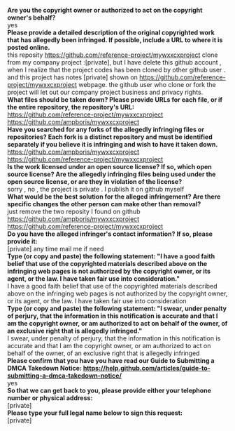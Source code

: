 **Are you the copyright owner or authorized to act on the copyright owner's behalf?**  
yes  
**Please provide a detailed description of the original copyrighted work that has allegedly been infringed. If possible, include a URL to where it is posted online.**  
this reposity https://github.com/reference-project/mywxxcxproject clone from my company project :[private], but I have delete this github account , when I realize that the project codes has been cloned by other github user . and this project has notes [private] shown on https://github.com/reference-project/mywxxcxproject webpage. the github user who clone or fork the project will let out our company project business and privacy rights.  
**What files should be taken down? Please provide URLs for each file, or if the entire repository, the repository's URL:**  
https://github.com/reference-project/mywxxcxproject  
https://github.com/ampboris/mywxxcxproject  
**Have you searched for any forks of the allegedly infringing files or repositories? Each fork is a distinct repository and must be identified separately if you believe it is infringing and wish to have it taken down.**  
https://github.com/ampboris/mywxxcxproject  
https://github.com/reference-project/mywxxcxproject  
**Is the work licensed under an open source license? If so, which open source license? Are the allegedly infringing files being used under the open source license, or are they in violation of the license?**  
sorry , no , the project is private . I publish it on github myself  
**What would be the best solution for the alleged infringement? Are there specific changes the other person can make other than removal?**  
just remove the two reposity I found on github  
https://github.com/ampboris/mywxxcxproject  
https://github.com/reference-project/mywxxcxproject  
**Do you have the alleged infringer's contact information? If so, please provide it:**  
[private] any time mail me if need  
**Type (or copy and paste) the following statement: "I have a good faith belief that use of the copyrighted materials described above on the infringing web pages is not authorized by the copyright owner, or its agent, or the law. I have taken fair use into consideration."**  
I have a good faith belief that use of the copyrighted materials described above on the infringing web pages is not authorized by the copyright owner, or its agent, or the law. I have taken fair use into consideration  
**Type (or copy and paste) the following statement: "I swear, under penalty of perjury, that the information in this notification is accurate and that I am the copyright owner, or am authorized to act on behalf of the owner, of an exclusive right that is allegedly infringed."**  
I swear, under penalty of perjury, that the information in this notification is accurate and that I am the copyright owner, or am authorized to act on behalf of the owner, of an exclusive right that is allegedly infringed  
**Please confirm that you have you have read our Guide to Submitting a DMCA Takedown Notice: https://help.github.com/articles/guide-to-submitting-a-dmca-takedown-notice/**  
yes  
**So that we can get back to you, please provide either your telephone number or physical address:**  
[private]  
**Please type your full legal name below to sign this request:**  
[private]  
